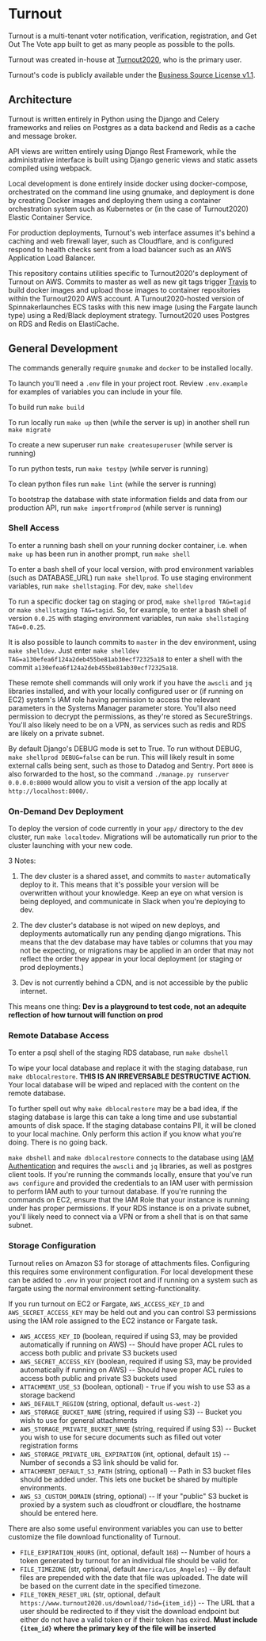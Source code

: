 # Turnout

Turnout is a multi-tenant voter notification, verification, registration, and Get Out The Vote app
built to get as many people as possible to the polls.

Turnout was created in-house at [Turnout2020](https://www.turnout2020.us), who is the primary user.

Turnout's code is publicly available under the
[Business Source License v1.1](https://github.com/vote/turnout/blob/master/LICENSE).

## Architecture

Turnout is written entirely in Python using the Django and Celery frameworks and relies on Postgres
as a data backend and Redis as a cache and message broker.

API views are written entirely using Django Rest Framework, while the administrative interface is
built using Django generic views and static assets compiled using webpack.

Local development is done entirely inside docker using docker-compose, orchestrated on the command
line using gnumake, and deployment is done by creating Docker images and deploying them using a
container orchestration system such as Kubernetes or (in the case of Turnout2020) Elastic Container
Service.

For production deployments, Turnout's web interface assumes it's behind a caching and web firewall
layer, such as Cloudflare, and is configured respond to health checks sent from a load balancer
such as an AWS Application Load Balancer.

This repository contains utilities specific to Turnout2020's deployment of Turnout on AWS. Commits
to master as well as new git tags trigger [Travis](https://travis-ci.com/vote/turnout) to build
docker images and upload those images to container repositories within the Turnout2020 AWS account.
A Turnout2020-hosted version of Spinnakerlaunches ECS tasks with this new image (using the Fargate
launch type) using a Red/Black deployment strategy. Turnout2020 uses Postgres on RDS and Redis on
ElastiCache.

## General Development

The commands generally require `gnumake` and `docker` to be installed locally.

To launch you'll need a `.env` file in your project root. Review `.env.example` for examples of
variables you can include in your file.

To build run `make build`

To run locally run `make up` then (while the server is up) in another shell run `make migrate`

To create a new superuser run `make createsuperuser` (while server is running)

To run python tests, run `make testpy` (while server is running)

To clean python files run `make lint` (while the server is running)

To bootstrap the database with state information fields and data from our production API,
run `make importfromprod` (while server is running)


### Shell Access

To enter a running bash shell on your running docker container, i.e. when `make up` has been run in
another prompt, run `make shell`

To enter a bash shell of your local version, with prod environment variables (such as DATABASE_URL)
run `make shellprod`. To use staging environment variables, run `make shellstaging`. For dev,
`make shelldev`

To run a specific docker tag on staging or prod, `make shellprod TAG=tagid` or
`make shellstaging TAG=tagid`. So, for example, to enter a bash shell of version `0.0.25` with
staging environment variables, run `make shellstaging TAG=0.0.25`.

It is also possible to launch commits to `master` in the dev environment, using `make shelldev`.
Just enter `make shelldev TAG=a130efea6f124a2deb455be81ab30ecf72325a18` to enter a shell with the
commit `a130efea6f124a2deb455be81ab30ecf72325a18`.

These remote shell commands will only work if you have the `awscli` and `jq` libraries installed,
and with your locally configured user or (if running on EC2) system's IAM role having permission to
access the relevant parameters in the Systems Manager parameter store. You'll also need permission
to decrypt the permissions, as they're stored as SecureStrings. You'll also likely need to be on a
VPN, as services such as redis and RDS are likely on a private subnet.

By default Django's DEBUG mode is set to True. To run without DEBUG, `make shellprod DEBUG=false`
can be run. This will likely result in some external calls being sent, such as those to Datadog
and Sentry. Port `8000` is also forwarded to the host, so the command
`./manage.py runserver 0.0.0.0:8000` would allow you to visit a version of the app locally at
`http://localhost:8000/`.


### On-Demand Dev Deployment

To deploy the version of code currently in your `app/` directory to the dev cluster, run
`make localtodev`. Migrations will be automatically run prior to the cluster launching with your
new code.


3 Notes:

1) The dev cluster is a shared asset, and commits to `master` automatically deploy to it. This
means that it's possible your version will be overwritten without your knowledge. Keep an eye on
what version is being deployed, and communicate in Slack when you're deploying to dev.

2) The dev cluster's database is not wiped on new deploys, and deployments automatically run any
pending django migrations. This means that the dev database may have tables or columns that you
may not be expecting, or migrations may be applied in an order that may not reflect the order
they appear in your local deployment (or staging or prod deployments.)

3) Dev is not currently behind a CDN, and is not accessible by the public internet.


This means one thing: **Dev is a playground to test code, not an adequite reflection of how turnout
will function on prod**


### Remote Database Access

To enter a psql shell of the staging RDS database, run `make dbshell`

To wipe your local database and replace it with the staging database, run `make dblocalrestore`.
**THIS IS AN IRREVERSABLE DESTRUCTIVE ACTION.** Your local database will be wiped and replaced with
the content on the remote database.

To further spell out why `make dblocalrestore` may be a bad idea, if the staging database is large
this can take a long time and use substantial amounts of disk space. If the staging database
contains PII, it will be cloned to your local machine. Only perform this action if you know what
you're doing. There is no going back.

`make dbshell` and `make dblocalrestore` connects to the database using [IAM Authentication](https://docs.aws.amazon.com/AmazonRDS/latest/UserGuide/UsingWithRDS.IAMDBAuth.Connecting.AWSCLI.PostgreSQL.html)
and requires the `awscli` and `jq` libraries, as well as postgres client tools. If you're running
the commands locally, ensure that you've run `aws configure` and provided the credentials to an
IAM user with permission to perform IAM auth to your turnout database. If you're running the
commands on EC2, ensure that the IAM Role that your instance is running under has proper
permissions. If your RDS instance is on a private subnet, you'll likely need to connect via a VPN
or from a shell that is on that same subnet.


### Storage Configuration

Turnout relies on Amazon S3 for storage of attachments files. Configuring this requires some
environment configuration. For local development these can be added to `.env` in your project root
and if running on a system such as fargate using the normal environment setting-functionality.

If you run turnout on EC2 or Fargate, `AWS_ACCESS_KEY_ID` and `AWS_SECRET_ACCESS_KEY` may be held
out and you can control S3 permissions using the IAM role assigned to the EC2 instance or Fargate
task.

* `AWS_ACCESS_KEY_ID` (boolean, required if using S3, may be provided automatically if running on
    AWS) -- Should have proper ACL rules to access both public and private S3 buckets used
* `AWS_SECRET_ACCESS_KEY` (boolean, required if using S3, may be provided automatically if running
    on AWS) -- Should have proper ACL rules to access both public and private S3 buckets used
* `ATTACHMENT_USE_S3` (boolean, optional) - `True` if you wish to use S3 as a storage backend
* `AWS_DEFAULT_REGION` (string, optional, default `us-west-2`)
* `AWS_STORAGE_BUCKET_NAME` (string, required if using S3) -- Bucket you wish to use for general
    attachments
* `AWS_STORAGE_PRIVATE_BUCKET_NAME` (string, required if using S3) -- Bucket you wish to use for
    secure documents such as filled out voter registration forms
* `AWS_STORAGE_PRIVATE_URL_EXPIRATION` (int, optional, default `15`) -- Number of seconds a S3 link
    should be valid for.
* `ATTACHMENT_DEFAULT_S3_PATH` (string, optional) -- Path in S3 bucket files should be added under.
    This lets one bucket be shared by multiple environments.
* `AWS_S3_CUSTOM_DOMAIN` (string, optional) -- If your "public" S3 bucket is proxied by a system
    such as cloudfront or cloudflare, the hostname should be entered here.

There are also some useful environment variables you can use to better customize the file download
functionality of Turnout.

* `FILE_EXPIRATION_HOURS` (int, optional, default `168`) -- Number of hours a token generated by
    turnout for an individual file should be valid for.
* `FILE_TIMEZONE` (str, optional, default `America/Los_Angeles`) -- By default files are prepended
    with the date that file was uploaded. The date will be based on the current date in the
    specified timezone.
* `FILE_TOKEN_RESET_URL` (str, optional, default
    `https://www.turnout2020.us/download/?id={item_id}`) -- The URL that a user should be
    redirected to if they visit the download endpoint but either do not have a valid token or if
    their token has exired. **Must include `{item_id}` where the primary key of the file will be
    inserted**

